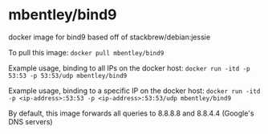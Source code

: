 mbentley/bind9
==================

docker image for bind9
based off of stackbrew/debian:jessie

To pull this image:
`docker pull mbentley/bind9`

Example usage, binding to all IPs on the docker host:
`docker run -itd -p 53:53 -p 53:53/udp mbentley/bind9`

Example usage, binding to a specific IP on the docker host:
`docker run -itd -p <ip-address>:53:53 -p <ip-address>:53:53/udp mbentley/bind9`

By default, this image forwards all queries to 8.8.8.8 and 8.8.4.4 (Google's DNS servers)
